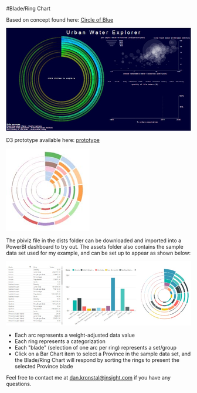 #Blade/Ring Chart

Based on concept found here: [Circle of Blue](http://janwillemtulp.com/water/)

![](https://raw.githubusercontent.com/dankronstal/BladeRingChart/master/assets/waterScreenshot.jpg)

D3 prototype available here: [prototype](http://bl.ocks.org/dankronstal/79e85a8428b568fc68e5c7a51998a4cb)

![](https://raw.githubusercontent.com/dankronstal/BladeRingChart/master/assets/prototypeScreenshot.jpg)

The pbiviz file in the dists folder can be downloaded and imported into a PowerBI dashboard to try out. The assets folder also contains the sample data set used for my example, and can be set up to appear as shown below:

![](https://raw.githubusercontent.com/dankronstal/BladeRingChart/master/assets/sampleScreenshot.jpg)

* Each arc represents a weight-adjusted data value
* Each ring represents a categorization
* Each "blade" (selection of one arc per ring) represents a set/group
* Click on a Bar Chart item to select a Province in the sample data set, and the Blade/Ring Chart will respond by sorting the rings to present the selected Province blade

Feel free to contact me at dan.kronstal@insight.com if you have any questions.
